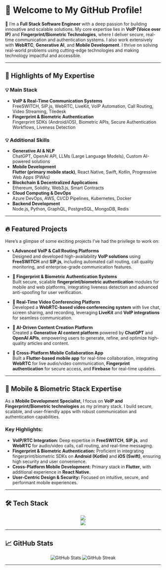 # 👋 Welcome to My GitHub Profile!

🚀 I’m a **Full Stack Software Engineer** with a deep passion for building innovative and scalable solutions. My core expertise lies in **VoIP (Voice over IP)** and **Fingerprint/Biometric Technologies**, where I deliver secure, real-time communication and authentication systems. I also work extensively with **WebRTC**, **Generative AI**, and **Mobile Development**. I thrive on solving real-world problems using cutting-edge technologies and making technology impactful and accessible.

---

## 🌟 Highlights of My Expertise

### 💡 **Main Stack**
- **VoIP & Real-Time Communication Systems**  
  FreeSWITCH, SIP.js, WebRTC, LiveKit, VoIP Automation, Call Routing, Video Streaming, Tiledesk
- **Fingerprint & Biometric Authentication**  
  Fingerprint SDKs (Android/iOS), Biometric APIs, Secure Authentication Workflows, Liveness Detection

### 💡 **Additional Skills**
- **Generative AI & NLP**  
  ChatGPT, OpenAI API, LLMs (Large Language Models), Custom AI-powered solutions  
- **Mobile Development**  
  **Flutter (primary mobile stack)**, React Native, Swift, Kotlin, Progressive Web Apps (PWAs)  
- **Blockchain & Decentralized Applications**  
  Ethereum, Solidity, Web3.js, Smart Contracts  
- **Cloud Computing & DevOps**  
  Azure DevOps, AWS, CI/CD Pipelines, Kubernetes, Docker  
- **Backend Development**  
  Node.js, Python, GraphQL, PostgreSQL, MongoDB, Redis  

---

## 🔥 Featured Projects

Here’s a glimpse of some exciting projects I’ve had the privilege to work on:

- **📞 Advanced VoIP & Call Routing Platforms**  
  Designed and developed high-availability **VoIP solutions** using **FreeSWITCH** and **SIP.js**, including automated call routing, call quality monitoring, and enterprise-grade communication features.

- **🔐 Fingerprint & Biometric Authentication Systems**  
  Built secure, scalable **fingerprint/biometric authentication** modules for mobile and web platforms, integrating liveness detection and advanced anti-spoofing for user verification.

- **🎥 Real-Time Video Conferencing Platform**  
  Developed a **WebRTC-based video conferencing system** with live chat, screen sharing, and recording, leveraging **LiveKit** and **VoIP integrations** for seamless communication.

- **🧠 AI-Driven Content Creation Platform**  
  Created a **Generative AI content platform** powered by **ChatGPT** and **OpenAI APIs**, empowering users to generate, refine, and optimize high-quality articles and content.

- **📲 Cross-Platform Mobile Collaboration App**  
  Built a **Flutter-based mobile app** for real-time collaboration, integrating **WebRTC** for live audio/video communication, **Fingerprint authentication** for secure access, and **Firebase** for real-time updates.

---

## 📱 Mobile & Biometric Stack Expertise

As a **Mobile Development Specialist**, I focus on **VoIP and Fingerprint/Biometric technologies** as my primary stack. I build secure, scalable, and user-friendly apps with robust communication and authentication capabilities.

### Key Highlights:
- **VoIP/RTC Integration:** Deep expertise in **FreeSWITCH**, **SIP.js**, and **WebRTC** for audio/video calls, call routing, and real-time messaging.
- **Fingerprint & Biometric Authentication:** Proficient in integrating fingerprint/biometric SDKs on **Android (Kotlin)** and **iOS (Swift)**, ensuring high security and user convenience.
- **Cross-Platform Mobile Development:** Primary stack in **Flutter**, with additional experience in **React Native**.
- **User-Centric Design & Security:** Focused on intuitive, secure, and performant mobile experiences.

---

## 🛠️ Tech Stack
<p align="center">
  <img src="https://skillicons.dev/icons?i=voip,webrtc,flutter,kotlin,swift,fingerprint,docker,kubernetes,azure,aws,nodejs,python,java" /><br/>
  <img src="https://skillicons.dev/icons?i=firebase,graphql,redis,mongodb,postgres,typescript,solidity" />
</p>

---

## 📈 GitHub Stats
<p align="center">
  <img src="https://github-readme-stats.vercel.app/api?username=DarkHorse&show_icons=true&theme=radical" alt="GitHub Stats" />
  <img src="https://github-readme-streak-stats.herokuapp.com/?user=DarkHorse&theme=radical" alt="GitHub Streak" />
</p>

---
